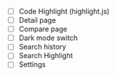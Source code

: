  - [ ] Code Highlight (highlight.js)
 - [ ] Detail page
 - [ ] Compare page
 - [ ] Dark mode switch
 - [ ] Search history
 - [ ] Search Highlight
 - [ ] Settings
